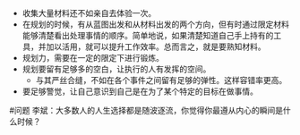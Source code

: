 - 收集大量材料还不如亲自去体验一次。
- 在规划的时候，有从蓝图出发和从材料出发的两个方向，但有时通过限定材料能够清楚看出处理事情的顺序。简单地说，如果清楚知道自己手上持有的工具，并加以活用，就可以提升工作效率。总而言之，就是要熟知材料。
- 规划力，需要在一定的限定下进行锻炼。
- 规划要留有足够多的空白，让执行的人有发挥的空间。
	- 与其严丝合缝，不如在各个事件之间留有足够的弹性。这样容错率更高。
- 要足够警觉，让自己意识到自己是在为了某个特定的目标在做事情。

#问题 李斌：大多数人的人生选择都是随波逐流，你觉得你最遵从内心的瞬间是什么时候？
